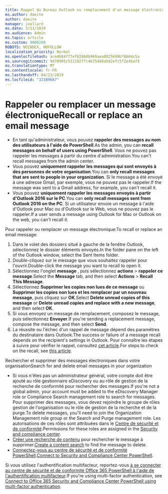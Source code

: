 ```yaml
---
title: Rappel du Bureau Outlook ou remplacement d'un message électronique
ms.author: daeite
author: daeite
manager: joallard
ms.date: 3/13/2019
ms.audience: Admin
ms.topic: article
ms.custom: 9000260
ROBOTS: NOINDEX, NOFOLLOW
localization_priority: Normal
ms.openlocfilehash: aced684777ef82860b969aea8825699b78b04c5a
ms.sourcegitcommit: 9d78905c512192ffc4675468abd2efc5f2e4baf4
ms.translationtype: MT
ms.contentlocale: fr-FR
ms.lasthandoff: 04/23/2019
ms.locfileid: "32389687"
---
```

# <a name="recall-or-replace-an-email-message"></a><span data-ttu-id="a3adb-102">Rappeler ou remplacer un message électronique</span><span class="sxs-lookup"><span data-stu-id="a3adb-102">Recall or replace an email message</span></span>

- <span data-ttu-id="a3adb-103">En tant qu'administrateur, vous pouvez **rappeler des messages au nom des utilisateurs à l'aide de PowerShell**.</span><span class="sxs-lookup"><span data-stu-id="a3adb-103">As the admin, you can **recall messages on behalf of users using PowerShell**.</span></span> <span data-ttu-id="a3adb-104">Vous ne pouvez pas rappeler les messages à partir du centre d'administration.</span><span class="sxs-lookup"><span data-stu-id="a3adb-104">You can't recall messages from the admin center.</span></span>
- <span data-ttu-id="a3adb-105">Vous pouvez **uniquement rappeler les messages qui sont envoyés à des personnes de votre organisation**.</span><span class="sxs-lookup"><span data-stu-id="a3adb-105">You can **only recall messages that are sent to people in your organization**.</span></span> <span data-ttu-id="a3adb-106">Si le message a été envoyé à une adresse Gmail, par exemple, vous ne pouvez pas le rappeler.</span><span class="sxs-lookup"><span data-stu-id="a3adb-106">If the message was sent to a Gmail address, for example, you can't recall it.</span></span>
- <span data-ttu-id="a3adb-107">Vous pouvez **uniquement rappeler les messages envoyés à partir d'Outlook 2016 sur le PC**.</span><span class="sxs-lookup"><span data-stu-id="a3adb-107">You can **only recall messages sent from Outlook 2016 on the PC**.</span></span> <span data-ttu-id="a3adb-108">Si un utilisateur envoie un message à l'aide d'Outlook pour Mac ou d'Outlook sur le Web, vous ne pouvez pas le rappeler.</span><span class="sxs-lookup"><span data-stu-id="a3adb-108">If a user sends a message using Outlook for Mac or Outlook on the web, you can't recall it.</span></span>

<span data-ttu-id="a3adb-109">Pour rappeler ou remplacer un message électronique:</span><span class="sxs-lookup"><span data-stu-id="a3adb-109">To recall or replace an email message:</span></span>

1. <span data-ttu-id="a3adb-110">Dans le volet des dossiers situé à gauche de la fenêtre Outlook, sélectionnez le dossier éléments envoyés.</span><span class="sxs-lookup"><span data-stu-id="a3adb-110">In the folder pane on the left of the Outlook window, select the Sent Items folder.</span></span>
1. <span data-ttu-id="a3adb-111">Double-cliquez sur le message que vous souhaitez rappeler pour l'ouvrir.</span><span class="sxs-lookup"><span data-stu-id="a3adb-111">Double-click the message you want to recall to open it.</span></span>
1. <span data-ttu-id="a3adb-112">Sélectionnez l'onglet **message** , puis sélectionnez **actions** > **rappeler ce message**.</span><span class="sxs-lookup"><span data-stu-id="a3adb-112">Select the **Message** tab, and then select **Actions** > **Recall This Message**.</span></span>
1. <span data-ttu-id="a3adb-113">Sélectionnez **Supprimer les copies non lues de ce message** ou **Supprimer les copies non lues et les remplacer par un nouveau message**, puis cliquez sur **OK**.</span><span class="sxs-lookup"><span data-stu-id="a3adb-113">Select **Delete unread copies of this message** or **Delete unread copies and replace with a new message**, and then select **OK**.</span></span>
1. <span data-ttu-id="a3adb-114">Si vous envoyez un message de remplacement, composez le message, puis sélectionnez **Envoyer**.</span><span class="sxs-lookup"><span data-stu-id="a3adb-114">If you're sending a replacement message, compose the message, and then select **Send**.</span></span>
1. <span data-ttu-id="a3adb-115">La réussite ou l'échec d'un rappel de message dépend des paramètres du destinataire dans Outlook.</span><span class="sxs-lookup"><span data-stu-id="a3adb-115">The success or failure of a message recall depends on the recipient's settings in Outlook.</span></span> <span data-ttu-id="a3adb-116">Pour connaître les étapes à suivre pour vérifier le rappel, consultez [cet article](https://support.office.com/article/35027f88-d655-4554-b4f8-6c0729a723a0).</span><span class="sxs-lookup"><span data-stu-id="a3adb-116">For steps to check on the recall, see [this article](https://support.office.com/article/35027f88-d655-4554-b4f8-6c0729a723a0).</span></span>

<span data-ttu-id="a3adb-117">Rechercher et supprimer des messages électroniques dans votre organisation</span><span class="sxs-lookup"><span data-stu-id="a3adb-117">Search for and delete email messages in your organization</span></span>

- <span data-ttu-id="a3adb-118">Si vous n'êtes pas un administrateur général, votre compte doit être ajouté au rôle gestionnaire eDiscovery ou au rôle de gestion de la recherche de conformité pour rechercher des messages.</span><span class="sxs-lookup"><span data-stu-id="a3adb-118">If you're not a global admin, your account must be added to the eDiscovery Manager role or Compliance Search management role to search for messages.</span></span> <span data-ttu-id="a3adb-119">Pour supprimer des messages, vous devez rejoindre le groupe de rôles gestion de l'organisation ou le rôle de gestion de la recherche et de la purge.</span><span class="sxs-lookup"><span data-stu-id="a3adb-119">To delete messages, you'll need to join the Organization Management role group or the Search and Purge management role.</span></span> <span data-ttu-id="a3adb-120">Les autorisations de ces rôles sont attribuées dans le [Centre de sécurité et de conformité](https://go.microsoft.com/fwlink/?linkid=2083731).</span><span class="sxs-lookup"><span data-stu-id="a3adb-120">Permissions for these roles are assigned in the [Security and compliance center](https://go.microsoft.com/fwlink/?linkid=2083731).</span></span>
- <span data-ttu-id="a3adb-121">[Créer une recherche de contenu](https://docs.microsoft.com/office365/securitycompliance/content-search) pour rechercher le message à supprimer.</span><span class="sxs-lookup"><span data-stu-id="a3adb-121">[Create a content search](https://docs.microsoft.com/office365/securitycompliance/content-search) to find the message to delete.</span></span>
- <span data-ttu-id="a3adb-122">[Connectez-vous au centre de sécurité et de conformité PowerShell](https://docs.microsoft.com/powershell/exchange/office-365-scc/connect-to-scc-powershell/connect-to-scc-powershell?view=exchange-ps).</span><span class="sxs-lookup"><span data-stu-id="a3adb-122">[Connect to Security and Compliance Center PowerShell](https://docs.microsoft.com/powershell/exchange/office-365-scc/connect-to-scc-powershell/connect-to-scc-powershell?view=exchange-ps).</span></span>

<span data-ttu-id="a3adb-123">Si vous utilisez l'authentification multifacteur, reportez-vous [à se connecter au centre de sécurité et de conformité Office 365 PowerShell à l'aide de l'authentification multifacteur](https://docs.microsoft.com/powershell/exchange/office-365-scc/connect-to-scc-powershell/mfa-connect-to-scc-powershell?view=exchange-ps).</span><span class="sxs-lookup"><span data-stu-id="a3adb-123">If you're using multi-factor authentication, see [Connect to Office 365 Security and Compliance Center PowerShell using multi-factor authentication](https://docs.microsoft.com/powershell/exchange/office-365-scc/connect-to-scc-powershell/mfa-connect-to-scc-powershell?view=exchange-ps).</span></span>